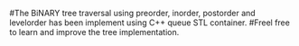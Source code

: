 #The BiNARY tree traversal using preorder, inorder, postorder and levelorder has been implement using C++ queue STL container.
#Freel free to learn and improve the tree implementation.
